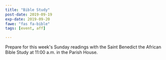 ```yaml
---
title: "Bible Study"
post-date: 2019-09-19
exp-date: 2019-09-20
fawe: "fas fa-bible"
tags: [event, aff]

---
```

Prepare for this week's Sunday readings with the Saint Benedict the African Bible Study at 11:00 a.m. in the Parish House.